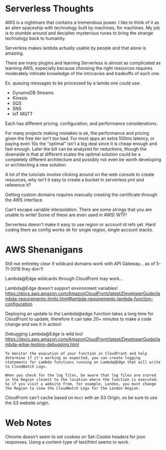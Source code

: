 Serverless Thoughts
===================

AWS is a nightmare that contains a tremendous power. I like to think of it as an alien spaceship with technology built by machines, for machines. My job is to stumble around and decipher mysterious runes to bring the strange technology back to humanity.

Serverless makes lambda actually usable by people and that alone is amazing.

There are many plugins and learning Serverless is almost as complicated as learning AWS, especially because choosing the right resources requires moderately intimate knowledge of the intricacies and tradeoffs of each one.

Ex. queuing messages to be processed by a lamda one could use:

- DynamoDB Streams
- Kinesis
- SQS
- SNS
- IoT MQTT

Each has different pricing, configuration, and performance considerations.

For many projects making mistakes is ok, the performance and pricing given the free tier isn't too bad. For most apps an extra 100ms latency, or paying even 10x the "optimal" isn't a big deal since it is cheap enough and fast enough. Later the bill can be analyzed for reductions, though the downside is that at different scales the optimal solution could be a completely different architecture and possibly not even be worth developing or architecting a new solution.

A lot of the tutorials involve clicking around on the web console to create resources, why isn't it easy to create a bucket in serverless.yml and reference it?

Getting custom domains requires manually creating the certificate through the AWS interface.

Can't escape variable interpolation. There are some strings that you are unable to write! Some of these are even used in AWS! WTF!

Serverless doesn't make it easy to use region or account id refs yet. Hard coding them as config works ok for single region, single account stacks.

AWS Shenanigans
===============

Still not entireley clear if wildcard domains work with API Gateway... as of 5-11-2018 they don't!

Lambda@Edge wildcards through CloudFront may work...

Lambda@Edge doesn't support environment variables! https://docs.aws.amazon.com/AmazonCloudFront/latest/DeveloperGuide/lambda-requirements-limits.html#lambda-requirements-lambda-function-configuration

Deploying an update to the Lambda@edge function takes a long time for CloudFront to update, therefore it can take 20+ minutes to make a code change and see it in action!

Debugging Lambda@Edge is wild too! https://docs.aws.amazon.com/AmazonCloudFront/latest/DeveloperGuide/lambda-edge-testing-debugging.html

    To monitor the execution of your function in CloudFront and help determine if it's working as expected, you can create logging statements for Lambda functions running on Lambda@Edge that will write to CloudWatch Logs.

    When you check for the log files, be aware that log files are stored in the Region closest to the location where the function is executed. So if you visit a website from, for example, London, you must change the Region to view the CloudWatch Logs for the London Region.

CloudFront can't cache based on `Host` with an S3 Origin, so be sure to use the S3 website origin.

Web Notes
=========

Chrome doesn't seem to set cookies on Set-Cookie headers for json responses. Using a content-type of text/html seems to work.

